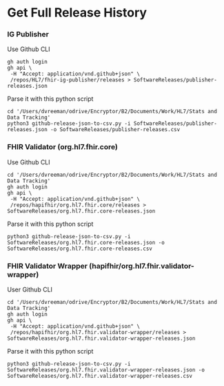 # Get Full Release History

### IG Publisher

Use Github CLI

```
gh auth login
gh api \
 -H "Accept: application/vnd.github+json" \
 /repos/HL7/fhir-ig-publisher/releases > SoftwareReleases/publisher-releases.json
```

Parse it with this python script

```
cd '/Users/dvreeman/odrive/Encryptor/B2/Documents/Work/HL7/Stats and Data Tracking'
python3 github-release-json-to-csv.py -i SoftwareReleases/publisher-releases.json -o SoftwareReleases/publisher-releases.csv
```



### FHIR Validator (org.hl7.fhir.core)

Use Github CLI

```
cd '/Users/dvreeman/odrive/Encryptor/B2/Documents/Work/HL7/Stats and Data Tracking'
gh auth login
gh api \
 -H "Accept: application/vnd.github+json" \
 /repos/hapifhir/org.hl7.fhir.core/releases > SoftwareReleases/org.hl7.fhir.core-releases.json
```

Parse it with this python script

```
python3 github-release-json-to-csv.py -i SoftwareReleases/org.hl7.fhir.core-releases.json -o SoftwareReleases/org.hl7.fhir.core-releases.csv
```



### FHIR Validator Wrapper (hapifhir/org.hl7.fhir.validator-wrapper)

User Github CLI

```
cd '/Users/dvreeman/odrive/Encryptor/B2/Documents/Work/HL7/Stats and Data Tracking'
gh auth login
gh api \
 -H "Accept: application/vnd.github+json" \
 /repos/hapifhir/org.hl7.fhir.validator-wrapper/releases > SoftwareReleases/org.hl7.fhir.validator-wrapper-releases.json
```

Parse it with this python script

```
python3 github-release-json-to-csv.py -i SoftwareReleases/org.hl7.fhir.validator-wrapper-releases.json -o SoftwareReleases/org.hl7.fhir.validator-wrapper-releases.csv
```

